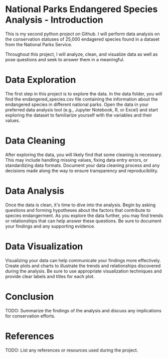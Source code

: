 # National Parks Endangered Species Analysis - Introduction

This is my second python project on Github. I will perform data analysis on the conservation statuses of 25,000 endagered species found in a dataset from the National Parks Service. 

Throughout this project, I will analyze, clean, and visualize data as well as pose questions and seek to answer them in a meaningful.

# Data Exploration

The first step in this project is to explore the data. In the data folder, you will find the endangered_species.csv file containing the information about the endangered species in different national parks. Open the data in your preferred data analysis tool (e.g., Jupyter Notebook, R, or Excel) and start exploring the dataset to familiarize yourself with the variables and their values.

# Data Cleaning

After exploring the data, you will likely find that some cleaning is necessary. This may include handling missing values, fixing data entry errors, or standardizing data formats. Document your data cleaning process and any decisions made along the way to ensure transparency and reproducibility.

# Data Analysis

Once the data is clean, it's time to dive into the analysis. Begin by asking questions and forming hypotheses about the factors that contribute to species endangerment. As you explore the data further, you may find trends or relationships that can help answer these questions. Be sure to document your findings and any supporting evidence.

# Data Visualization

Visualizing your data can help communicate your findings more effectively. Create plots and charts to illustrate the trends and relationships discovered during the analysis. Be sure to use appropriate visualization techniques and provide clear labels and titles for each plot.

# Conclusion

TODO: Summarize the findings of the analysis and discuss any implications for conservation efforts.

# References

TODO: List any references or resources used during the project.


